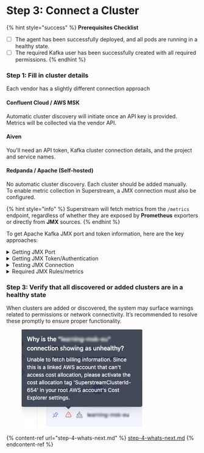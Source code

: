 # Step 3: Connect a Cluster

{% hint style="success" %}
**Prerequisites Checklist**

* [ ] The agent has been successfully deployed, and all pods are running in a healthy state.
* [ ] The required Kafka user has been successfully created with all required permissions.
{% endhint %}

### Step 1: Fill in cluster details

Each vendor has a slightly different connection approach

#### Confluent Cloud / AWS MSK

Automatic cluster discovery will initiate once an API key is provided.\
Metrics will be collected via the vendor API.

#### Aiven

You'll need an API token, Kafka cluster connection details, and the project and service names.

#### Redpanda / Apache (Self-hosted)

No automatic cluster discovery. Each cluster should be added manually. \
To enable metric collection in Superstream, a JMX connection must also be configured.

{% hint style="info" %}
Superstream will fetch metrics from the `/metrics` endpoint, regardless of whether they are exposed by **Prometheus** exporters or directly from **JMX** sources.
{% endhint %}

To get Apache Kafka JMX port and token information, here are the key approaches:

<details>

<summary>Getting JMX Port</summary>

**1. Check Kafka Server Configuration**

* Look in your `server.properties` file for JMX-related settings
* Common JMX port configurations:

```bash
# Default JMX port is often 9999
export JMX_PORT=9999
# Or set via KAFKA_JMX_OPTS
export KAFKA_JMX_OPTS="-Dcom.sun.management.jmxremote.port=9999"
```

**2. Check Environment Variables**

```bash
echo $JMX_PORT
env | grep JMX
```

**3. Check Running Processes**

```bash
# Find Kafka process and check JMX arguments
ps aux | grep kafka
# Or use netstat to see what ports are listening
netstat -tlnp | grep java
```

**4. Check Startup Scripts**

* Look in `kafka-server-start.sh` or similar startup scripts
* Check for JMX\_PORT or KAFKA\_JMX\_OPTS variables



</details>

<details>

<summary>Getting JMX Token/Authentication</summary>

**1. Check JMX Security Configuration**

```bash
# Look for these JVM options in your Kafka startup
-Dcom.sun.management.jmxremote.authenticate=true
-Dcom.sun.management.jmxremote.password.file=/path/to/jmxremote.password
-Dcom.sun.management.jmxremote.access.file=/path/to/jmxremote.access
```

**2. Password File Location**

* Usually in `$KAFKA_HOME/config/` or `/etc/kafka/`
* Default filename: `jmxremote.password`
* Format: `username password`

**3. Access File Location**

* Usually alongside password file
* Default filename: `jmxremote.access`
* Format: `username readonly|readwrite`

</details>

<details>

<summary>Testing JMX Connection</summary>

<pre class="language-bash"><code class="lang-bash"><strong># Test connection with JConsole
</strong>jconsole localhost:9999

# Or use command line tools
jmxterm -l localhost:9999
</code></pre>

#### Common Default Locations

* **Confluent Platform**: JMX typically on port 9581-9585
* **Standard Kafka**: Often port 9999
* **Docker/Kubernetes**: Check container environment variables

If JMX isn't enabled, you'll need to configure it by adding the appropriate JMX options to your Kafka startup configuration.

</details>

<details>

<summary>Required JMX Rules/metrics</summary>

{% include "../.gitbook/includes/jmx-rules.md" %}

</details>

### Step 3: Verify that all discovered or added clusters are in a healthy state

When clusters are added or discovered, the system may surface warnings related to permissions or network connectivity. It’s recommended to resolve these promptly to ensure proper functionality.

<figure><img src="../.gitbook/assets/image.png" alt=""><figcaption></figcaption></figure>

{% content-ref url="step-4-whats-next.md" %}
[step-4-whats-next.md](step-4-whats-next.md)
{% endcontent-ref %}
